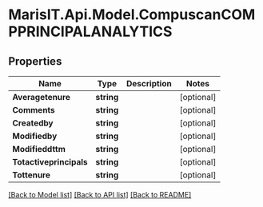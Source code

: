 
# MarisIT.Api.Model.CompuscanCOMPPRINCIPALANALYTICS

## Properties

Name | Type | Description | Notes
------------ | ------------- | ------------- | -------------
**Averagetenure** | **string** |  | [optional] 
**Comments** | **string** |  | [optional] 
**Createdby** | **string** |  | [optional] 
**Modifiedby** | **string** |  | [optional] 
**Modifieddttm** | **string** |  | [optional] 
**Totactiveprincipals** | **string** |  | [optional] 
**Tottenure** | **string** |  | [optional] 

[[Back to Model list]](../README.md#documentation-for-models)
[[Back to API list]](../README.md#documentation-for-api-endpoints)
[[Back to README]](../README.md)

